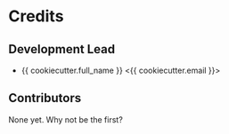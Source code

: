 # Credits

## Development Lead

-   {{ cookiecutter.full_name }} \<{{ cookiecutter.email }}>

## Contributors

None yet. Why not be the first?
